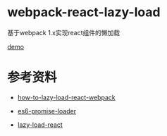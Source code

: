 # webpack-react-lazy-load
基于webpack 1.x实现react组件的懒加载

[demo](https://fengmiaosen.github.io/webpack-react-lazy-load/dist/)

# 参考资料

* [how-to-lazy-load-react-webpack](https://github.com/iammerrick/how-to-lazy-load-react-webpack)

* [es6-promise-loader](https://github.com/gdi2290/es6-promise-loader)

* [lazy-load-react](https://webpack.js.org/guides/lazy-load-react/)
